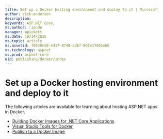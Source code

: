 ```yaml
---
title: Set up a Docker hosting environment and deploy to it | Microsoft Docs
author: rick-anderson
description: 
keywords: ASP.NET Core,
ms.author: riande
manager: wpickett
ms.date: 10/14/2016
ms.topic: article
ms.assetid: f0930c68-4d17-4748-adbf-801e17601eb6
ms.technology: aspnet
ms.prod: aspnet-core
uid: publishing/docker/index
---
```

# Set up a Docker hosting environment and deploy to it

The following articles are available for learning about hosting ASP.NET apps in Docker.

* [Building Docker Images for .NET Core Applications](https://docs.microsoft.com/en-us/dotnet/articles/core/docker/building-net-docker-images)
* [Visual Studio Tools for Docker](https://docs.microsoft.com/en-us/dotnet/articles/core/docker/visual-studio-tools-for-docker)
* [Publish to a Docker Image](https://azure.microsoft.com/documentation/articles/vs-azure-tools-docker-hosting-web-apps-in-docker)
